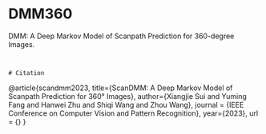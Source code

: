 # DMM360

DMM: A Deep Markov Model of Scanpath Prediction for 360-degree Images.
```


# Citation
```
@article{scandmm2023,
  title={ScanDMM: A Deep Markov Model of Scanpath Prediction for 360° Images},
  author={Xiangjie Sui and Yuming Fang and Hanwei Zhu and Shiqi Wang and Zhou Wang},
  journal = {IEEE Conference on Computer Vision and Pattern Recognition}, 
  year={2023}, 
  url = {}
}
```
